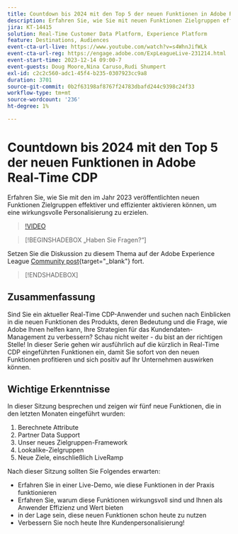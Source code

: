 ```yaml
---
title: Countdown bis 2024 mit den Top 5 der neuen Funktionen in Adobe Real-Time CDP
description: Erfahren Sie, wie Sie mit neuen Funktionen Zielgruppen effektiver und effizienter aktivieren können, um eine wirkungsvolle Personalisierung zu erzielen.
jira: KT-14415
solution: Real-Time Customer Data Platform, Experience Platform
feature: Destinations, Audiences
event-cta-url-live: https://www.youtube.com/watch?v=s4WhnJifWLk
event-cta-url-reg: https://engage.adobe.com/ExpLeagueLive-231214.html
event-start-time: 2023-12-14 09:00-7
event-guests: Doug Moore,Nina Caruso,Rudi Shumpert
exl-id: c2c2c560-adc1-45f4-b235-0307923cc9a8
duration: 3701
source-git-commit: 0b2f63198af8767f24783dbafd244c9398c24f33
workflow-type: tm+mt
source-wordcount: '236'
ht-degree: 1%

---
```


# Countdown bis 2024 mit den Top 5 der neuen Funktionen in Adobe Real-Time CDP

Erfahren Sie, wie Sie mit den im Jahr 2023 veröffentlichten neuen Funktionen Zielgruppen effektiver und effizienter aktivieren können, um eine wirkungsvolle Personalisierung zu erzielen.

>[!VIDEO](https://video.tv.adobe.com/v/3425754/?quality=12&learn=on)

>[!BEGINSHADEBOX „Haben Sie Fragen?“]

Setzen Sie die Diskussion zu diesem Thema auf der Adobe Experience League [Community post](https://experienceleaguecommunities.adobe.com/t5/real-time-customer-data-platform/experience-league-live-post-session-discussion-countdown-to-2024/m-p/639558#M14){target="_blank"} fort.

>[!ENDSHADEBOX]

## Zusammenfassung 

Sind Sie ein aktueller Real-Time CDP-Anwender und suchen nach Einblicken in die neuen Funktionen des Produkts, deren Bedeutung und die Frage, wie Adobe Ihnen helfen kann, Ihre Strategien für das Kundendaten-Management zu verbessern? Schau nicht weiter - du bist an der richtigen Stelle! In dieser Serie gehen wir ausführlich auf die kürzlich in Real-Time CDP eingeführten Funktionen ein, damit Sie sofort von den neuen Funktionen profitieren und sich positiv auf Ihr Unternehmen auswirken können.

## Wichtige Erkenntnisse

In dieser Sitzung besprechen und zeigen wir fünf neue Funktionen, die in den letzten Monaten eingeführt wurden:

1. Berechnete Attribute
2. Partner Data Support
3. Unser neues Zielgruppen-Framework
4. Lookalike-Zielgruppen
5. Neue Ziele, einschließlich LiveRamp

Nach dieser Sitzung sollten Sie Folgendes erwarten:

* Erfahren Sie in einer Live-Demo, wie diese Funktionen in der Praxis funktionieren
* Erfahren Sie, warum diese Funktionen wirkungsvoll sind und Ihnen als Anwender Effizienz und Wert bieten
* in der Lage sein, diese neuen Funktionen schon heute zu nutzen
* Verbessern Sie noch heute Ihre Kundenpersonalisierung!

